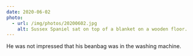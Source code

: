```yaml
---
date: 2020-06-02
photo:
  - url: /img/photos/20200602.jpg
    alt: Sussex Spaniel sat on top of a blanket on a wooden floor.
---
```


He was not impressed that his beanbag was in the washing machine.
